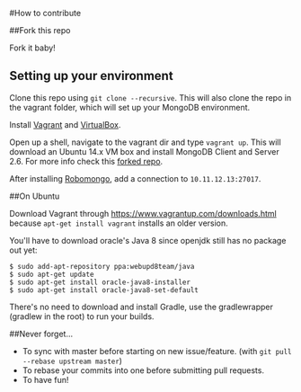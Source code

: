 #How to contribute

##Fork this repo

Fork it baby!

## Setting up your environment
Clone this repo using `git clone --recursive`. This will also clone the repo in the vagrant folder, which will set up your MongoDB environment.

Install [Vagrant](http://vagrantup.com) and [VirtualBox](https://www.virtualbox.org/wiki/Downloads).

Open up a shell, navigate to the vagrant dir and type `vagrant up`. This will download an Ubuntu 14.x VM box and install MongoDB Client and Server 2.6. For more info check this [forked repo](https://github.com/Sch3lp/ubuntu1404-mongodb26).

After installing [Robomongo](http://robomongo.org/), add a connection to `10.11.12.13:27017`.

##On Ubuntu

Download Vagrant through https://www.vagrantup.com/downloads.html because `apt-get install vagrant` installs an older version.

You'll have to download oracle's Java 8 since openjdk still has no package out yet:
```ssh
$ sudo add-apt-repository ppa:webupd8team/java
$ sudo apt-get update
$ sudo apt-get install oracle-java8-installer
$ sudo apt-get install oracle-java8-set-default
```

There's no need to download and install Gradle, use the gradlewrapper (gradlew in the root) to run your builds.

##Never forget...

* To sync with master before starting on new issue/feature. (with `git pull --rebase upstream master`)
* To rebase your commits into one before submitting pull requests.
* To have fun!

